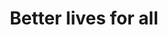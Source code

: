 ---
pid: LLP363
title: Better lives for all
location_transcription: 
zipcode: 
outside_phl: 
neighborhood: 
age: '11'
age_range: 6-13
instagram: 
image_file_name: LLP_363.jpg
proposal_transcription: everyone is happy, nice, tall or small, no drags and everything
  is free. It's a pic
topic: Uplifting
topic_summary: '0'
type: Image
keywords_other: smiley, happy, happiness, better life
credit: Daniel Valdez
image_labels: 
twitter: 
facebook: 
permalink: "/monuments/llp363/"
layout: item-page
---
